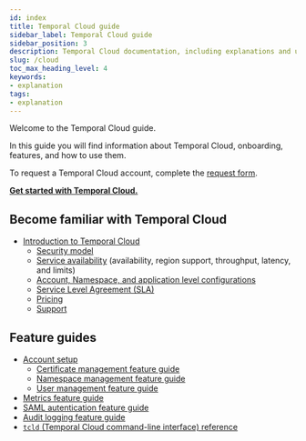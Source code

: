 ```yaml
---
id: index
title: Temporal Cloud guide
sidebar_label: Temporal Cloud guide
sidebar_position: 3
description: Temporal Cloud documentation, including explanations and usage.
slug: /cloud
toc_max_heading_level: 4
keywords:
- explanation
tags:
- explanation
---
```


<!-- THIS FILE IS GENERATED. DO NOT EDIT THIS FILE DIRECTLY -->

Welcome to the Temporal Cloud guide.

In this guide you will find information about Temporal Cloud, onboarding, features, and how to use them.

To request a Temporal Cloud account, complete the [request form](https://pages.temporal.io/cloud-request-access).

**[Get started with Temporal Cloud.](/cloud/get-started#)**

## Become familiar with Temporal Cloud

- [Introduction to Temporal Cloud](/cloud/introduction)
  - [Security model](/cloud/security#)
  - [Service availability](/cloud/service-availability#) (availability, region support, throughput, latency, and limits)
  - [Account, Namespace, and application level configurations](/cloud/configuration#)
  - [Service Level Agreement (SLA)](/cloud/sla#)
  - [Pricing](/cloud/pricing)
  - [Support](/cloud/support)

## Feature guides

- [Account setup](/cloud/account-setup)
  - [Certificate management feature guide](/cloud/certificates)
  - [Namespace management feature guide](/cloud/namespaces)
  - [User management feature guide](/cloud/users)
- [Metrics feature guide](/cloud/metrics)
- [SAML autentication feature guide](/cloud/saml)
- [Audit logging feature guide](/cloud/audit-logging)
- [`tcld` (Temporal Cloud command-line interface) reference](/cloud/tcld)

